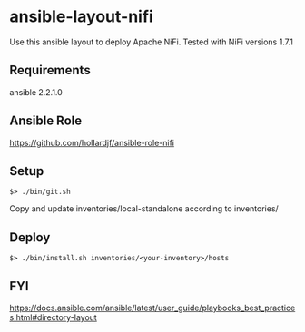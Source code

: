 ansible-layout-nifi
===================

Use this ansible layout to deploy Apache NiFi.
Tested with NiFi versions 1.7.1

Requirements
------------

ansible 2.2.1.0

Ansible Role
------------
https://github.com/hollardjf/ansible-role-nifi

Setup
-----
```
$> ./bin/git.sh
```
Copy and update inventories/local-standalone according to inventories/<your-inventory>

Deploy
------
```
$> ./bin/install.sh inventories/<your-inventory>/hosts
```

FYI
---
https://docs.ansible.com/ansible/latest/user_guide/playbooks_best_practices.html#directory-layout
